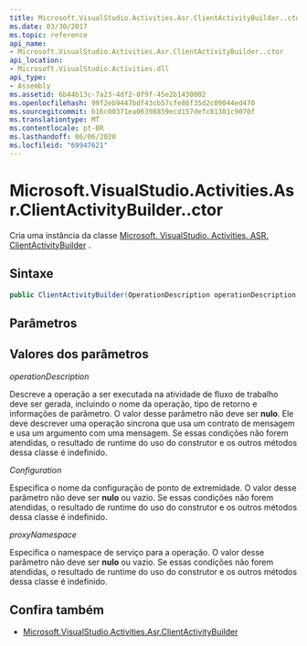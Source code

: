 ```yaml
---
title: Microsoft.VisualStudio.Activities.Asr.ClientActivityBuilder..ctor
ms.date: 03/30/2017
ms.topic: reference
api_name:
- Microsoft.VisualStudio.Activities.Asr.ClientActivityBuilder..ctor
api_location:
- Microsoft.VisualStudio.Activities.dll
api_type:
- Assembly
ms.assetid: 6b44b13c-7a23-4df2-8f9f-45e2b1430002
ms.openlocfilehash: 99f2eb9447bdf43cb57cfe86f35d2c09044ed470
ms.sourcegitcommit: b16c00371ea06398859ecd157defc81301c9070f
ms.translationtype: MT
ms.contentlocale: pt-BR
ms.lasthandoff: 06/06/2020
ms.locfileid: "69947621"
---
```

# <a name="microsoftvisualstudioactivitiesasrclientactivitybuilderctor"></a>Microsoft.VisualStudio.Activities.Asr.ClientActivityBuilder..ctor
Cria uma instância da classe [Microsoft. VisualStudio. Activities. ASR. ClientActivityBuilder](microsoft-visualstudio-activities-asr-clientactivitybuilder.md) .  
  
## <a name="syntax"></a>Sintaxe  
  
```csharp  
public ClientActivityBuilder(OperationDescription operationDescription, string configurationName, string proxyNamespace);  
```  
  
## <a name="parameters"></a>Parâmetros  
  
## <a name="parameter-values"></a>Valores dos parâmetros  
 *operationDescription*  
  
 Descreve a operação a ser executada na atividade de fluxo de trabalho deve ser gerada, incluindo o nome da operação, tipo de retorno e informações de parâmetro. O valor desse parâmetro não deve ser **nulo**. Ele deve descrever uma operação síncrona que usa um contrato de mensagem e usa um argumento com uma mensagem. Se essas condições não forem atendidas, o resultado de runtime do uso do construtor e os outros métodos dessa classe é indefinido.  
  
 *Configuration*  
  
 Especifica o nome da configuração de ponto de extremidade. O valor desse parâmetro não deve ser **nulo** ou vazio. Se essas condições não forem atendidas, o resultado de runtime do uso do construtor e os outros métodos dessa classe é indefinido.  
  
 *proxyNamespace*  
  
 Especifica o namespace de serviço para a operação. O valor desse parâmetro não deve ser **nulo** ou vazio. Se essas condições não forem atendidas, o resultado de runtime do uso do construtor e os outros métodos dessa classe é indefinido.  
  
## <a name="see-also"></a>Confira também

- [Microsoft.VisualStudio.Activities.Asr.ClientActivityBuilder](microsoft-visualstudio-activities-asr-clientactivitybuilder.md)
